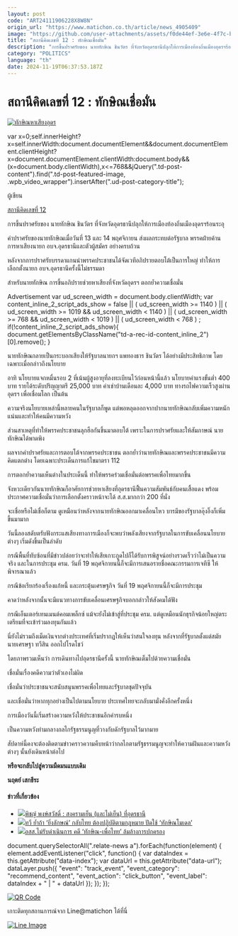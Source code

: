 ```yaml
---
layout: post
code: "ART24111906228X8W8N"
origin_url: "https://www.matichon.co.th/article/news_4905409"
image: "https://github.com/user-attachments/assets/f0de44ef-3e6e-4f7c-b15a-1320bcc3b4c4"
title: "สถานีคิดเลขที่ 12 : ทักษิณเชื่อมั่น"
description: "การขึ้นปราศรัยของ นายทักษิณ ชินวัตร ที่จังหวัดอุดรธานีปลุกให้การเมืองท้องถิ่นเมืองอุดรฯร้อนระอุ"
category: "POLITICS"
language: "th"
date: 2024-11-19T06:37:53.187Z
---
```


# สถานีคิดเลขที่ 12 : ทักษิณเชื่อมั่น

[![](https://www.matichon.co.th/wp-content/uploads/2024/11/ทักษิณหาเสียงอุดร-728x520.jpg "ทักษิณหาเสียงอุดร")](https://www.matichon.co.th/wp-content/uploads/2024/11/ทักษิณหาเสียงอุดร.jpg)

var x=0;self.innerHeight?x=self.innerWidth:document.documentElement&&document.documentElement.clientHeight?x=document.documentElement.clientWidth:document.body&&(x=document.body.clientWidth),x<=768&&jQuery(".td-post-content").find(".td-post-featured-image, .wpb\_video\_wrapper").insertAfter(".ud-post-category-title");

ผู้เขียน

[สถานีคิดเลขที่ 12](https://www.matichon.co.th/columnist/%e0%b8%aa%e0%b8%96%e0%b8%b2%e0%b8%99%e0%b8%b5%e0%b8%84%e0%b8%b4%e0%b8%94%e0%b9%80%e0%b8%a5%e0%b8%82%e0%b8%97%e0%b8%b5%e0%b9%88-12)

การขึ้นปราศรัยของ นายทักษิณ ชินวัตร ที่จังหวัดอุดรธานีปลุกให้การเมืองท้องถิ่นเมืองอุดรฯร้อนระอุ

คำปราศรัยของนายทักษิณเมื่อวันที่ 13 และ 14 พฤศจิกายน ส่งผลกระทบต่อรัฐบาล พรรคฝ่ายค้าน การหาเสียงนายก อบจ.อุดรธานีและตัวผู้สมัคร อย่างครบถ้วน

หลังจากการปราศรัยบรรดาแกนนำพรรคประชาชนได้จัดเวทีอภิปรายตอบโต้เป็นการใหญ่ ทำให้การเลือกตั้งนายก อบจ.อุดรธานีครั้งนี้ไม่ธรรมดา

สำหรับนายทักษิณ การขึ้นอภิปรายช่วยหาเสียงที่จังหวัดอุดรฯ ตอกย้ำความเชื่อมั่น

Advertisement var ud\_screen\_width = document.body.clientWidth; var content\_inline\_2\_script\_ads\_show = false || ( ud\_screen\_width >= 1140 ) || ( ud\_screen\_width >= 1019 && ud\_screen\_width < 1140 ) || ( ud\_screen\_width >= 768 && ud\_screen\_width < 1019 ) || ( ud\_screen\_width < 768 ) ; if(!content\_inline\_2\_script\_ads\_show){ document.getElementsByClassName("td-a-rec-id-content\_inline\_2")\[0\].remove(); }

นายทักษิณกลายเป็นกระบอกเสียงให้รัฐบาลนายกฯ แพทองธาร ชินวัตร ได้อย่างมีประสิทธิภาพ โดยเฉพาะเมื่อกล่าวถึงนโยบาย

อาทิ นโยบายแจกหมื่นรอบ 2 ที่เน้นผู้สูงอายุที่ลงทะเบียนไว้ก่อนหน้านี้แล้ว นโยบายค่าแรงขั้นต่ำ 400 บาท รายได้ระดับปริญญาตรี 25,000 บาท ค่าเช่าบ้านเดือนละ 4,000 บาท ทางรถไฟความเร็วสูงผ่านอุดรฯ เพื่อเชื่อมโลก เป็นต้น

ความจริงนโยบายเหล่านี้หลายคนในรัฐบาลก็พูด แต่พอหลุดออกจากปากนายทักษิณกลับเพิ่มความหนักแน่นและทำให้คนมีความหวัง

ส่วนสาเหตุที่ทำให้พรรคประชาชนลุกฮือกันขึ้นมาตอบโต้ เพราะในการปราศรัยและให้สัมภาษณ์ นายทักษิณได้พาดพิง

ผลจากคำปราศรัยและการตอบโต้จากพรรคประชาชน ตอกย้ำว่านายทักษิณและพรรคประชาชนมีความคิดแตกต่าง โดยเฉพาะประเด็นการแก้ไขมาตรา 112

การตอกย้ำความเห็นต่างในประเด็นนี้ ทำให้พรรคร่วมเชื่อมั่นต่อพรรคเพื่อไทยมากขึ้น

จังหวะเดียวกันนายทักษิณก็อาศัยการช่วยหาเสียงที่อุดรธานีฟื้นความสัมพันธ์กับคนเสื้อแดง พร้อมประกาศความเชื่อมั่นว่าการเลือกตั้งคราวหน้าจะได้ ส.ส.มากกว่า 200 ที่นั่ง

จะเชื่อหรือไม่เชื่อก็ตาม ดูเหมือนว่าหลังจากนายทักษิณออกมาเคลื่อนไหว บารมีของรัฐบาลอุ๊งอิ๊งก็เพิ่มขึ้นมามาก

วันนี้ลองสดับตรับฟังกระแสเสียงทางการเมืองก็จะพบว่าพลังเสียงจากรัฐบาลในการขับเคลื่อนนโยบายต่างๆ เริ่มดังขึ้นเป็นลำดับ

กรณีพื้นที่ทับซ้อนที่มีข่าวปล่อยว่าจะทำให้เสียเกาะกูดไปก็ได้รับการพิสูจน์อย่างรวดเร็วว่าไม่เป็นความจริง และในการประชุม ครม. วันที่ 19 พฤศจิกายนนี้ก็จะมีการเสนอรายชื่อคณะกรรมการเจทีซี ให้พิจารณาแล้ว

กรณีข้อเรียกร้องเรื่องแก้หนี้ และกระตุ้นเศรษฐกิจ วันที่ 19 พฤศจิกายนนี้ก็จะมีการประชุม

คาดว่าหลังจากนั้นจะมีแนวทางการขับเคลื่อนเศรษฐกิจบอกกล่าวให้สังคมได้ฟัง

กรณีเอ็นเตอร์เทนเมนต์คอมเพล็กซ์ แม้จะยังไม่เข้าสู่ที่ประชุม ครม. แต่ดูเหมือนนักธุรกิจน้อยใหญ่ตระเตรียมที่จะเข้าร่วมลงทุนกันแล้ว

นี่ยังไม่รวมถึงเม็ดเงินจากต่างประเทศที่เริ่มปรากฏให้เห็นว่าสนใจลงทุน หลังจากที่รัฐบาลตั้งแต่สมัย นายเศรษฐา ทวีสิน ออกไปโรดโชว์

โดยภาพรวมเห็นว่า การเดินทางไปอุดรธานีครั้งนี้ นายทักษิณเต็มไปด้วยความเชื่อมั่น

เชื่อมั่นเรื่องคดีความว่าตัวเองไม่ผิด

เชื่อมั่นว่าประชาชนจะสนับสนุนพรรคเพื่อไทยและรัฐบาลชุดปัจจุบัน

และเชื่อมั่นว่าหากทุกอย่างเป็นไปตามนโยบาย ประเทศไทยจะกลับมามั่งคั่งอีกครั้งหนึ่ง

การเมืองวันนี้เริ่มสร้างความหวังให้ประชาชนอีกคำรบหนึ่ง

เป็นความหวังท่ามกลางกลไกรัฐธรรมนูญที่วางกับดักรัฐบาลไว้มากมาย

สัปดาห์นี้คงจะต้องติดตามข่าวคราวความคืบหน้าว่ากลไกตามรัฐธรรมนูญจะทำให้ความฝันและความหวังต่างๆ นั้นยังเดินหน้าต่อไป

**หรือจะกลับไปสู่ความมืดมนแบบเดิม**

**นฤตย์ เสกธีระ**

#### ข่าวที่เกี่ยวข้อง

*   [![](https://www.matichon.co.th/wp-content/uploads/2024/11/ภป-สงครามเย็นไม่เย็นอุดรขึ้นเว็บ.jpg)พิชญ์ พงษ์สวัสดิ์ : สงครามเย็น (และไม่เย็น) ที่อุดรธานี](https://www.matichon.co.th/columnists/news_4903552)
*   [![](https://www.matichon.co.th/wp-content/uploads/2024/11/S__3137661.jpg)ทวี ย้ำถ้า ‘ยิ่งลักษณ์’ กลับไทย ต้องปฏิบัติตามกฎหมาย ปัดใช้ ‘ทักษิณโมเดล’](https://www.matichon.co.th/politics/news_4905849)
*   [![](https://www.matichon.co.th/wp-content/uploads/2024/11/ทักษิณ-019.jpg)อสส.ไม่รับดำเนินการ คดี ‘ทักษิณ-เพื่อไทย’ ล้มล้างการปกครอง](https://www.matichon.co.th/local/news_4905826)

document.querySelectorAll(".relate-news a").forEach(function(element) { element.addEventListener("click", function() { var dataIndex = this.getAttribute("data-index"); var dataUrl = this.getAttribute("data-url"); dataLayer.push({ "event": "track\_event", "event\_category": "recommend\_content", "event\_action": "click\_button", "event\_label": dataIndex + " | " + dataUrl }); }); });

[![QR Code](https://www.matichon.co.th/wp-content/uploads/2023/07/wob1371z.jpg)](https://lin.ee/ht0nDxX)

เกาะติดทุกสถานการณ์จาก Line@matichon ได้ที่นี่

[![Line Image](https://www.matichon.co.th/wp-content/uploads/2023/07/th.png)](https://lin.ee/ht0nDxX)